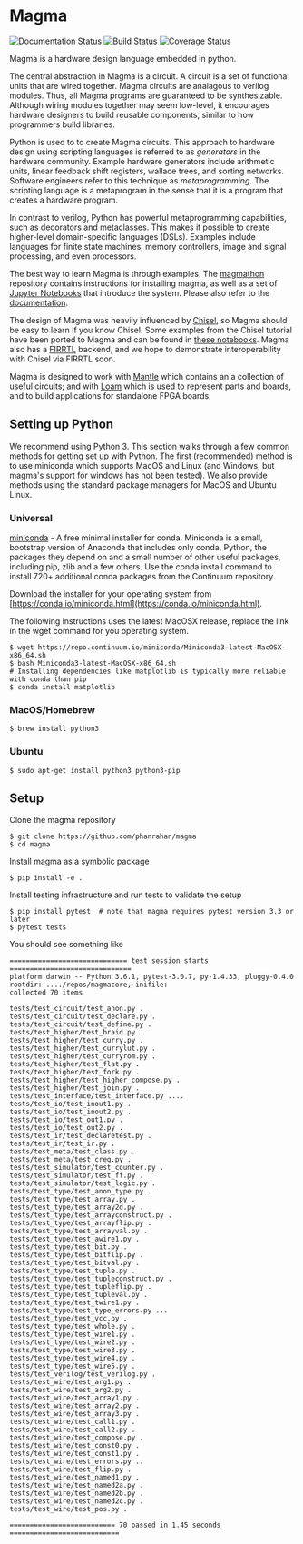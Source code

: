 # Magma
[![Documentation Status](https://readthedocs.org/projects/magma/badge/?version=latest)](https://magma.readthedocs.io/en/latest/?badge=latest)
[![Build Status](https://travis-ci.org/phanrahan/magma.svg?branch=master)](https://travis-ci.org/phanrahan/magma)
[![Coverage Status](https://coveralls.io/repos/github/phanrahan/magma/badge.svg?branch=master)](https://coveralls.io/github/phanrahan/magma?branch=master)

Magma is a hardware design language embedded in python.

The central abstraction in Magma is a circuit.
A circuit is a set of functional units that are wired together.
Magma circuits are analagous to verilog modules.
Thus, all Magma programs are guaranteed to be synthesizable.
Although wiring modules together may seem low-level,
it encourages hardware designers to build reusable components,
similar to how programmers build libraries.

Python is used to to create Magma circuits.
This approach to hardware design using scripting languages
is referred to as *generators* in the hardware community.
Example hardware generators include 
arithmetic units,
linear feedback shift registers,
wallace trees,
and sorting networks.
Software engineers refer to this technique as *metaprogramming*.
The scripting language is a metaprogram 
in the sense that it is a program that creates a hardware program.

In contrast to verilog,
Python has powerful metaprogramming capabilities,
such as decorators and metaclasses.
This makes it possible to create 
higher-level domain-specific languages (DSLs).
Examples include languages for
finite state machines,
memory controllers,
image and signal processing,
and even processors.

The best way to learn Magma is through examples.  The
[magmathon](https://github.com/phanrahan/magmathon) repository contains
instructions for installing magma, as well as a set of [Jupyter
Notebooks](https://github.com/phanrahan/magmathon/tree/master/notebooks/tutorial)
that introduce the system.
Please also refer to the
[documentation](http://magma.readthedocs.io/).

The design of Magma was heavily influenced by 
[Chisel](https://chisel.eecs.berkeley.edu/),
so Magma should be easy to learn if you know Chisel.
Some examples from the Chisel tutorial have been ported to
Magma and can be found in [these
notebooks](https://github.com/phanrahan/magmathon/tree/master/notebooks/coreir-tutorial).
Magma also has a 
[FIRRTL](https://github.com/freechipsproject/firrtl) backend,
and we hope to demonstrate interoperability with Chisel via FIRRTL soon.

Magma is designed to work with
[Mantle](https://github.com/phanrahan/mantle) 
which contains an a collection of useful circuits;
and with [Loam](https://github.com/phanrahan/loam)
which is used to represent parts and boards,
and to build applications for standalone FPGA boards.

## Setting up Python
We recommend using Python 3.  This section walks through a few common methods
for getting set up with Python. The first (recommended) method is to use
miniconda which supports MacOS and Linux (and Windows, but magma's support for
windows has not been tested).  We also provide methods using the standard
package managers for MacOS and Ubuntu Linux.

### Universal
[miniconda](https://conda.io/miniconda.html) - A free minimal installer for
conda. Miniconda is a small, bootstrap version of Anaconda that includes only
conda, Python, the packages they depend on and a small number of other useful
packages, including pip, zlib and a few others. Use the conda install command
to install 720+ additional conda packages from the Continuum repository.

Download the installer for your operating system from
[https://conda.io/miniconda.html](https://conda.io/miniconda.html).

The following instructions uses the latest MacOSX release, replace the link in
the wget command for you operating system.
```
$ wget https://repo.continuum.io/miniconda/Miniconda3-latest-MacOSX-x86_64.sh
$ bash Miniconda3-latest-MacOSX-x86_64.sh
# Installing dependencies like matplotlib is typically more reliable with conda than pip
$ conda install matplotlib
```

### MacOS/Homebrew
```
$ brew install python3
```

### Ubuntu
```
$ sudo apt-get install python3 python3-pip
```

## Setup
Clone the magma repository
```
$ git clone https://github.com/phanrahan/magma
$ cd magma
```

Install magma as a symbolic package
```
$ pip install -e .
```

Install testing infrastructure and run tests to validate the setup
```
$ pip install pytest  # note that magma requires pytest version 3.3 or later
$ pytest tests
```

You should see something like
```
============================= test session starts ==============================
platform darwin -- Python 3.6.1, pytest-3.0.7, py-1.4.33, pluggy-0.4.0
rootdir: ..../repos/magmacore, inifile:
collected 70 items

tests/test_circuit/test_anon.py .
tests/test_circuit/test_declare.py .
tests/test_circuit/test_define.py .
tests/test_higher/test_braid.py .
tests/test_higher/test_curry.py .
tests/test_higher/test_currylut.py .
tests/test_higher/test_curryrom.py .
tests/test_higher/test_flat.py .
tests/test_higher/test_fork.py .
tests/test_higher/test_higher_compose.py .
tests/test_higher/test_join.py .
tests/test_interface/test_interface.py ....
tests/test_io/test_inout1.py .
tests/test_io/test_inout2.py .
tests/test_io/test_out1.py .
tests/test_io/test_out2.py .
tests/test_ir/test_declaretest.py .
tests/test_ir/test_ir.py .
tests/test_meta/test_class.py .
tests/test_meta/test_creg.py .
tests/test_simulator/test_counter.py .
tests/test_simulator/test_ff.py .
tests/test_simulator/test_logic.py .
tests/test_type/test_anon_type.py .
tests/test_type/test_array.py .
tests/test_type/test_array2d.py .
tests/test_type/test_arrayconstruct.py .
tests/test_type/test_arrayflip.py .
tests/test_type/test_arrayval.py .
tests/test_type/test_awire1.py .
tests/test_type/test_bit.py .
tests/test_type/test_bitflip.py .
tests/test_type/test_bitval.py .
tests/test_type/test_tuple.py .
tests/test_type/test_tupleconstruct.py .
tests/test_type/test_tupleflip.py .
tests/test_type/test_tupleval.py .
tests/test_type/test_twire1.py .
tests/test_type/test_type_errors.py ...
tests/test_type/test_vcc.py .
tests/test_type/test_whole.py .
tests/test_type/test_wire1.py .
tests/test_type/test_wire2.py .
tests/test_type/test_wire3.py .
tests/test_type/test_wire4.py .
tests/test_type/test_wire5.py .
tests/test_verilog/test_verilog.py .
tests/test_wire/test_arg1.py .
tests/test_wire/test_arg2.py .
tests/test_wire/test_array1.py .
tests/test_wire/test_array2.py .
tests/test_wire/test_array3.py .
tests/test_wire/test_call1.py .
tests/test_wire/test_call2.py .
tests/test_wire/test_compose.py .
tests/test_wire/test_const0.py .
tests/test_wire/test_const1.py .
tests/test_wire/test_errors.py ..
tests/test_wire/test_flip.py .
tests/test_wire/test_named1.py .
tests/test_wire/test_named2a.py .
tests/test_wire/test_named2b.py .
tests/test_wire/test_named2c.py .
tests/test_wire/test_pos.py .

========================== 70 passed in 1.45 seconds ===========================
```

